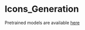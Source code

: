 # Icons_Generation


Pretrained models are available [here](https://drive.google.com/drive/folders/17A65WMGXcfYi5OeVDexR9Q6NOnJlmnTD?usp=sharing) 
